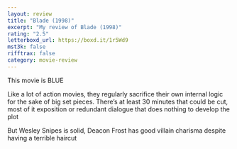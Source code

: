 ```yaml
---
layout: review
title: "Blade (1998)"
excerpt: "My review of Blade (1998)"
rating: "2.5"
letterboxd_url: https://boxd.it/1r5Wd9
mst3k: false
rifftrax: false
category: movie-review
---
```


This movie is BLUE

Like a lot of action movies, they regularly sacrifice their own internal logic for the sake of big set pieces. There’s at least 30 minutes that could be cut, most of it exposition or redundant dialogue that does nothing to develop the plot

But Wesley Snipes is solid, Deacon Frost has good villain charisma despite having a terrible haircut
